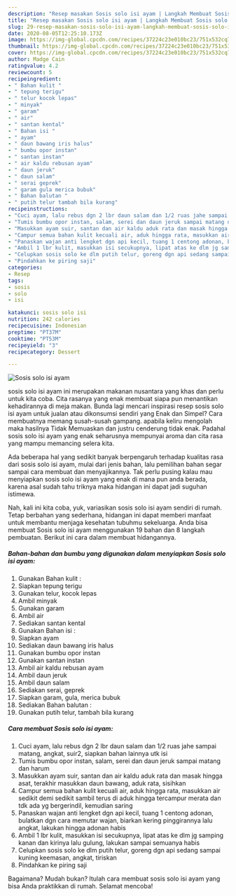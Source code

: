 ```yaml
---
description: "Resep masakan Sosis solo isi ayam | Langkah Membuat Sosis solo isi ayam Yang Sempurna"
title: "Resep masakan Sosis solo isi ayam | Langkah Membuat Sosis solo isi ayam Yang Sempurna"
slug: 29-resep-masakan-sosis-solo-isi-ayam-langkah-membuat-sosis-solo-isi-ayam-yang-sempurna
date: 2020-08-05T12:25:10.173Z
image: https://img-global.cpcdn.com/recipes/37224c23e010bc23/751x532cq70/sosis-solo-isi-ayam-foto-resep-utama.jpg
thumbnail: https://img-global.cpcdn.com/recipes/37224c23e010bc23/751x532cq70/sosis-solo-isi-ayam-foto-resep-utama.jpg
cover: https://img-global.cpcdn.com/recipes/37224c23e010bc23/751x532cq70/sosis-solo-isi-ayam-foto-resep-utama.jpg
author: Madge Cain
ratingvalue: 4.2
reviewcount: 5
recipeingredient:
- " Bahan kulit "
- " tepung terigu"
- " telur kocok lepas"
- " minyak"
- " garam"
- " air"
- " santan kental"
- " Bahan isi "
- " ayam"
- " daun bawang iris halus"
- " bumbu opor instan"
- " santan instan"
- " air kaldu rebusan ayam"
- " daun jeruk"
- " daun salam"
- " serai geprek"
- " garam gula merica bubuk"
- " Bahan balutan "
- " putih telur tambah bila kurang"
recipeinstructions:
- "Cuci ayam, lalu rebus dgn 2 lbr daun salam dan 1/2 ruas jahe sampai matang, angkat, suir2, siapkan bahan lainnya utk isi"
- "Tumis bumbu opor instan, salam, serei dan daun jeruk sampai matang dan harum"
- "Masukkan ayam suir, santan dan air kaldu aduk rata dan masak hingga asat, terakhir masukkan daun bawang, aduk rata, sisihkan"
- "Campur semua bahan kulit kecuali air, aduk hingga rata, masukkan air sedikit demi sedikit sambil terus di aduk hingga tercampur merata dan tdk ada yg bergerindil, kemudian saring"
- "Panaskan wajan anti lengket dgn api kecil, tuang 1 centong adonan, bulatkan dgn cara memutar wajan, biarkan kering pinggirannya lalu angkat, lakukan hingga adonan habis"
- "Ambil 1 lbr kulit, masukkan isi secukupnya, lipat atas ke dlm jg samping kanan dan kirinya lalu gulung, lakukan sampai semuanya habis"
- "Celupkan sosis solo ke dlm putih telur, goreng dgn api sedang sampai kuning keemasan, angkat, tiriskan"
- "Pindahkan ke piring saji"
categories:
- Resep
tags:
- sosis
- solo
- isi

katakunci: sosis solo isi 
nutrition: 242 calories
recipecuisine: Indonesian
preptime: "PT37M"
cooktime: "PT53M"
recipeyield: "3"
recipecategory: Dessert

---
```



![Sosis solo isi ayam](https://img-global.cpcdn.com/recipes/37224c23e010bc23/751x532cq70/sosis-solo-isi-ayam-foto-resep-utama.jpg)


sosis solo isi ayam ini merupakan makanan nusantara yang khas dan perlu untuk kita coba. Cita rasanya yang enak membuat siapa pun menantikan kehadirannya di meja makan.
Bunda lagi mencari inspirasi resep sosis solo isi ayam untuk jualan atau dikonsumsi sendiri yang Enak dan Simpel? Cara membuatnya memang susah-susah gampang. apabila keliru mengolah maka hasilnya Tidak Memuaskan dan justru cenderung tidak enak. Padahal sosis solo isi ayam yang enak seharusnya mempunyai aroma dan cita rasa yang mampu memancing selera kita.



Ada beberapa hal yang sedikit banyak berpengaruh terhadap kualitas rasa dari sosis solo isi ayam, mulai dari jenis bahan, lalu pemilihan bahan segar sampai cara membuat dan menyajikannya. Tak perlu pusing kalau mau menyiapkan sosis solo isi ayam yang enak di mana pun anda berada, karena asal sudah tahu triknya maka hidangan ini dapat jadi suguhan istimewa.


Nah, kali ini kita coba, yuk, variasikan sosis solo isi ayam sendiri di rumah. Tetap berbahan yang sederhana, hidangan ini dapat memberi manfaat untuk membantu menjaga kesehatan tubuhmu sekeluarga. Anda bisa membuat Sosis solo isi ayam menggunakan 19 bahan dan 8 langkah pembuatan. Berikut ini cara dalam membuat hidangannya.

<!--inarticleads1-->

##### Bahan-bahan dan bumbu yang digunakan dalam menyiapkan Sosis solo isi ayam:

1. Gunakan  Bahan kulit :
1. Siapkan  tepung terigu
1. Gunakan  telur, kocok lepas
1. Ambil  minyak
1. Gunakan  garam
1. Ambil  air
1. Sediakan  santan kental
1. Gunakan  Bahan isi :
1. Siapkan  ayam
1. Sediakan  daun bawang iris halus
1. Gunakan  bumbu opor instan
1. Gunakan  santan instan
1. Ambil  air kaldu rebusan ayam
1. Ambil  daun jeruk
1. Ambil  daun salam
1. Sediakan  serai, geprek
1. Siapkan  garam, gula, merica bubuk
1. Sediakan  Bahan balutan :
1. Gunakan  putih telur, tambah bila kurang




<!--inarticleads2-->

##### Cara membuat Sosis solo isi ayam:

1. Cuci ayam, lalu rebus dgn 2 lbr daun salam dan 1/2 ruas jahe sampai matang, angkat, suir2, siapkan bahan lainnya utk isi
1. Tumis bumbu opor instan, salam, serei dan daun jeruk sampai matang dan harum
1. Masukkan ayam suir, santan dan air kaldu aduk rata dan masak hingga asat, terakhir masukkan daun bawang, aduk rata, sisihkan
1. Campur semua bahan kulit kecuali air, aduk hingga rata, masukkan air sedikit demi sedikit sambil terus di aduk hingga tercampur merata dan tdk ada yg bergerindil, kemudian saring
1. Panaskan wajan anti lengket dgn api kecil, tuang 1 centong adonan, bulatkan dgn cara memutar wajan, biarkan kering pinggirannya lalu angkat, lakukan hingga adonan habis
1. Ambil 1 lbr kulit, masukkan isi secukupnya, lipat atas ke dlm jg samping kanan dan kirinya lalu gulung, lakukan sampai semuanya habis
1. Celupkan sosis solo ke dlm putih telur, goreng dgn api sedang sampai kuning keemasan, angkat, tiriskan
1. Pindahkan ke piring saji




Bagaimana? Mudah bukan? Itulah cara membuat sosis solo isi ayam yang bisa Anda praktikkan di rumah. Selamat mencoba!

